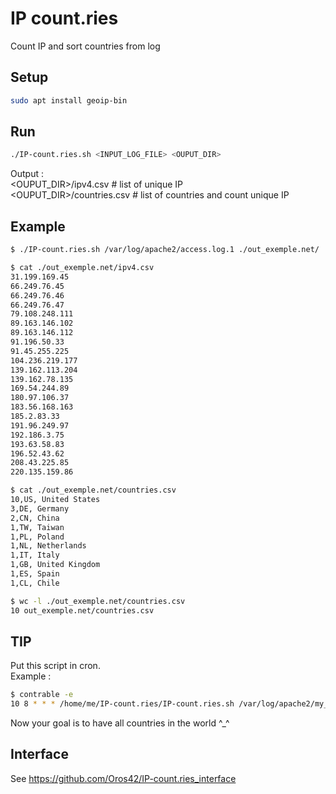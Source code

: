 # IP count.ries
Count IP and sort countries from log

Setup
-----

```bash
sudo apt install geoip-bin
```

Run
---

```bash
./IP-count.ries.sh <INPUT_LOG_FILE> <OUPUT_DIR>
```
  
Output :  
<OUPUT_DIR>/ipv4.csv # list of unique IP  
<OUPUT_DIR>/countries.csv # list of countries and count unique IP  
  
Example
-------
```bash
$ ./IP-count.ries.sh /var/log/apache2/access.log.1 ./out_exemple.net/
```
```bash
$ cat ./out_exemple.net/ipv4.csv
31.199.169.45
66.249.76.45
66.249.76.46
66.249.76.47
79.108.248.111
89.163.146.102
89.163.146.112
91.196.50.33
91.45.255.225
104.236.219.177
139.162.113.204
139.162.78.135
169.54.244.89
180.97.106.37
183.56.168.163
185.2.83.33
191.96.249.97
192.186.3.75
193.63.58.83
196.52.43.62
208.43.225.85
220.135.159.86
```
```bash
$ cat ./out_exemple.net/countries.csv
10,US, United States
3,DE, Germany
2,CN, China
1,TW, Taiwan
1,PL, Poland
1,NL, Netherlands
1,IT, Italy
1,GB, United Kingdom
1,ES, Spain
1,CL, Chile
```
```bash
$ wc -l ./out_exemple.net/countries.csv
10 out_exemple.net/countries.csv
```
  
TIP
---
Put this script in cron.  
Example :  
```bash
$ contrable -e
10 8 * * * /home/me/IP-count.ries/IP-count.ries.sh /var/log/apache2/my_website.log.1 /home/me/IP-count.ries/my_website/
```
Now your goal is to have all countries in the world ^_^  

Interface
---------
See https://github.com/Oros42/IP-count.ries_interface
